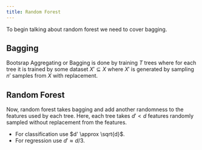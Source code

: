 ```yaml
---
title: Random Forest
---
```


To begin talking about random forest we need to cover bagging.

## Bagging 

Bootsrap Aggregating or Bagging is done by training $T$ trees where for each tree it is trained by some dataset $X' \subseteq X$ where $X'$ is generated by sampling $n'$ samples from $X$ with replacement.

## Random Forest

Now, random forest takes bagging and add another randomness to the features used by each tree. Here, each tree takes $d' < d$ features randomly sampled without replacement from the features.

* For classification use $d' \approx \sqrt{d}$.
* For regression use $d' \approx d/3$.